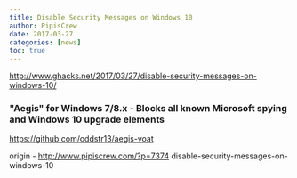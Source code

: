 ```yaml
---
title: Disable Security Messages on Windows 10
author: PipisCrew
date: 2017-03-27
categories: [news]
toc: true
---
```


http://www.ghacks.net/2017/03/27/disable-security-messages-on-windows-10/

### "Aegis" for Windows 7/8.x - Blocks all known Microsoft spying and Windows 10 upgrade elements

https://github.com/oddstr13/aegis-voat

origin - http://www.pipiscrew.com/?p=7374 disable-security-messages-on-windows-10